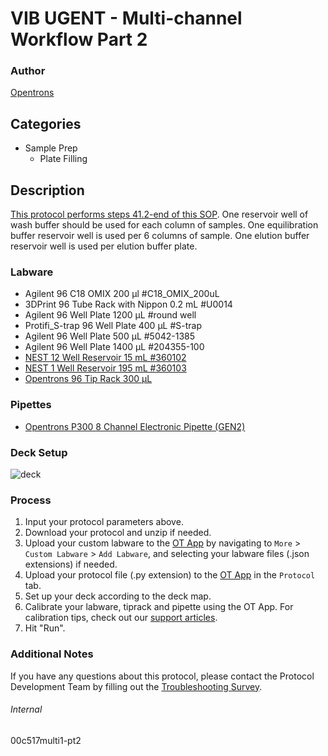 # VIB UGENT - Multi-channel Workflow Part 2


### Author
[Opentrons](https://opentrons.com/)


## Categories
* Sample Prep
	* Plate Filling


## Description
[This protocol performs steps 41.2-end of this SOP](https://opentrons-protocol-library-website.s3.amazonaws.com/custom-README-images/00c517-multi/VIB-UGENT_Customized_protocol_S-trap_steps_Multi.xlsx). One reservoir well of wash buffer should be used for each column of samples. One equilibration buffer reservoir well is used per 6 columns of sample. One elution buffer reservoir well is used per elution buffer plate.


### Labware
* Agilent 96 C18 OMIX 200 µl #C18_OMIX_200uL
* 3DPrint 96 Tube Rack with Nippon 0.2 mL #U0014
* Agilent 96 Well Plate 1200 µL #round well
* Protifi_S-trap 96 Well Plate 400 µL #S-trap
* Agilent 96 Well Plate 500 µL #5042-1385
* Agilent 96 Well Plate 1400 µL #204355-100
* [NEST 12 Well Reservoir 15 mL #360102](http://www.cell-nest.com/page94?_l=en&product_id=102)
* [NEST 1 Well Reservoir 195 mL #360103](http://www.cell-nest.com/page94?_l=en&product_id=102)
* [Opentrons 96 Tip Rack 300 µL](https://shop.opentrons.com/collections/opentrons-tips/products/opentrons-300ul-tips)


### Pipettes
* [Opentrons P300 8 Channel Electronic Pipette (GEN2)](https://shop.opentrons.com/8-channel-electronic-pipette/)


### Deck Setup
![deck](https://opentrons-protocol-library-website.s3.amazonaws.com/custom-README-images/00c517-multi/pt2.png)




### Process
1. Input your protocol parameters above.
2. Download your protocol and unzip if needed.
3. Upload your custom labware to the [OT App](https://opentrons.com/ot-app) by navigating to `More` > `Custom Labware` > `Add Labware`, and selecting your labware files (.json extensions) if needed.
4. Upload your protocol file (.py extension) to the [OT App](https://opentrons.com/ot-app) in the `Protocol` tab.
5. Set up your deck according to the deck map.
6. Calibrate your labware, tiprack and pipette using the OT App. For calibration tips, check out our [support articles](https://support.opentrons.com/en/collections/1559720-guide-for-getting-started-with-the-ot-2).
7. Hit "Run".


### Additional Notes
If you have any questions about this protocol, please contact the Protocol Development Team by filling out the [Troubleshooting Survey](https://protocol-troubleshooting.paperform.co/).


###### Internal
00c517multi1-pt2
